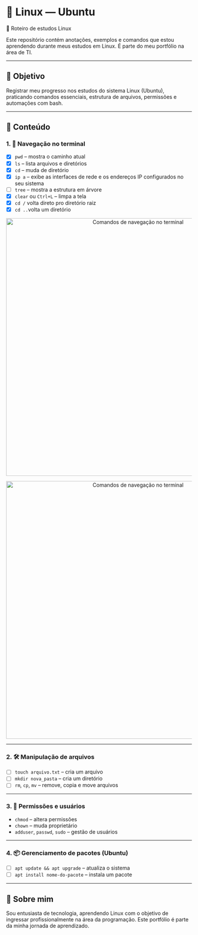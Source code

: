 # 🐧 Linux — Ubuntu  
📘 Roteiro de estudos Linux

Este repositório contém anotações, exemplos e comandos que estou aprendendo durante meus estudos em Linux. É parte do meu portfólio na área de TI.

---

## 📌 Objetivo  
Registrar meu progresso nos estudos do sistema Linux (Ubuntu), praticando comandos essenciais, estrutura de arquivos, permissões e automações com bash.

---

## 🧠 Conteúdo

### 1. 📁 Navegação no terminal

- [x] `pwd` – mostra o caminho atual  
- [x] `ls` – lista arquivos e diretórios  
- [x] `cd` – muda de diretório  
- [x] `ip a` – exibe as interfaces de rede e os endereços IP configurados no seu sistema  
- [ ] `tree` – mostra a estrutura em árvore  
- [x] `clear` ou `Ctrl+L` – limpa a tela
- [x] `cd /` volta direto pro diretório raiz
- [x] `cd ..`volta um diretório

<p align="center">
  <img src="https://github.com/user-attachments/assets/9446191c-5a4a-4f7e-b667-733f5f98069b" alt="Comandos de navegação no terminal" width="700"/>
</p>

<p align="center">
  <img src="https://i.imgur.com/rGWLZgL.jpeg" alt="Comandos de navegação no terminal" width="700"/>
</p>

---

### 2. 🛠️ Manipulação de arquivos

- [ ] `touch arquivo.txt` – cria um arquivo  
- [ ] `mkdir nova_pasta` – cria um diretório  
- [ ] `rm`, `cp`, `mv` – remove, copia e move arquivos

---

### 3. 🔐 Permissões e usuários

- `chmod` – altera permissões  
- `chown` – muda proprietário  
- `adduser`, `passwd`, `sudo` – gestão de usuários

---

### 4. 📦 Gerenciamento de pacotes (Ubuntu)

- [ ] `apt update && apt upgrade` – atualiza o sistema  
- [ ] `apt install nome-do-pacote` – instala um pacote

---

## 🚀 Sobre mim

Sou entusiasta de tecnologia, aprendendo Linux com o objetivo de ingressar profissionalmente na área da programação. Este portfólio é parte da minha jornada de aprendizado.



